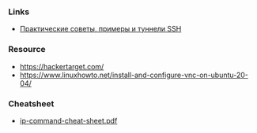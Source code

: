 ### Links
* [Практические советы, примеры и туннели SSH](https://habr.com/en/post/435546/)

### Resource
* https://hackertarget.com/
* https://www.linuxhowto.net/install-and-configure-vnc-on-ubuntu-20-04/

### Cheatsheet
* [ip-command-cheat-sheet.pdf](https://github.com/sbladiamond/abc/files/7126931/ip-command-cheat-sheet.pdf)








